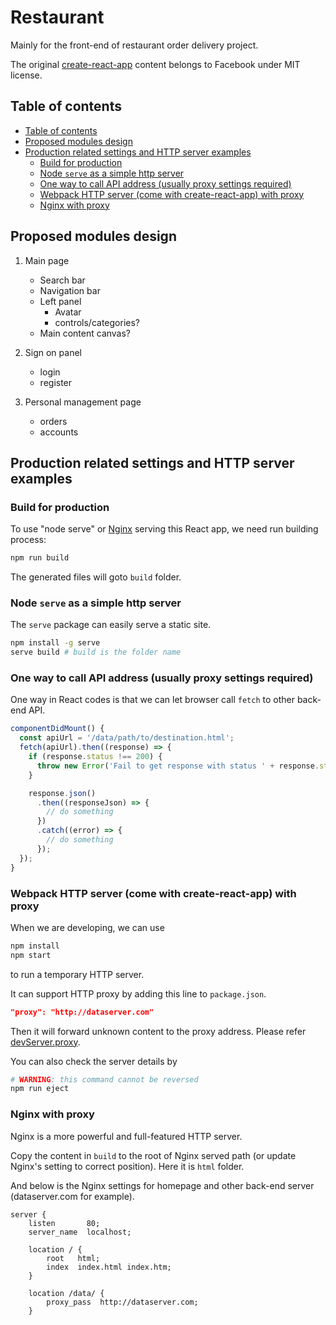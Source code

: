 # Restaurant

Mainly for the front-end of restaurant order delivery project.

The original [create-react-app](https://github.com/facebook/create-react-app) content belongs to Facebook under MIT license.

## Table of contents

<!-- TOC -->

- [Table of contents](#table-of-contents)
- [Proposed modules design](#proposed-modules-design)
- [Production related settings and HTTP server examples](#production-related-settings-and-http-server-examples)
    - [Build for production](#build-for-production)
    - [Node `serve` as a simple http server](#node-serve-as-a-simple-http-server)
    - [One way to call API address (usually proxy settings required)](#one-way-to-call-api-address-usually-proxy-settings-required)
    - [Webpack HTTP server (come with create-react-app) with proxy](#webpack-http-server-come-with-create-react-app-with-proxy)
    - [Nginx with proxy](#nginx-with-proxy)

<!-- /TOC -->

## Proposed modules design

1. Main page

   - Search bar
   - Navigation bar
   - Left panel
     - Avatar
     - controls/categories?
   - Main content canvas?

1. Sign on panel

   - login
   - register

1. Personal management page
   - orders
   - accounts

## Production related settings and HTTP server examples

### Build for production

To use "node serve" or [Nginx](https://nginx.org) serving this React app, we need run building process:

```sh
npm run build
```

The generated files will goto `build` folder.

### Node `serve` as a simple http server

The `serve` package can easily serve a static site.

```sh
npm install -g serve
serve build # build is the folder name
```

### One way to call API address (usually proxy settings required)

One way in React codes is that we can let browser call `fetch` to other back-end API.

```js
componentDidMount() {
  const apiUrl = '/data/path/to/destination.html';
  fetch(apiUrl).then((response) => {
    if (response.status !== 200) {
      throw new Error('Fail to get response with status ' + response.status);
    }

    response.json()
      .then((responseJson) => {
        // do something
      })
      .catch((error) => {
        // do something
      });
  });
}
```

### Webpack HTTP server (come with create-react-app) with proxy

When we are developing, we can use

```sh
npm install
npm start
```

to run a temporary HTTP server.

It can support HTTP proxy by adding this line to `package.json`.

```json
"proxy": "http://dataserver.com"
```

Then it will forward unknown content to the proxy address.
Please refer
[devServer.proxy](https://webpack.js.org/configuration/dev-server/#devserver-proxy).

You can also check the server details by

```sh
# WARNING: this command cannot be reversed
npm run eject
```

### Nginx with proxy

Nginx is a more powerful and full-featured HTTP server.

Copy the content in `build` to the root of Nginx served path (or update Nginx's setting to correct position).
Here it is `html` folder.

And below is the Nginx settings for homepage and other back-end server (dataserver.com for example).

```nginx
server {
    listen       80;
    server_name  localhost;

    location / {
        root   html;
        index  index.html index.htm;
    }

    location /data/ {
        proxy_pass  http://dataserver.com;
    }
```
